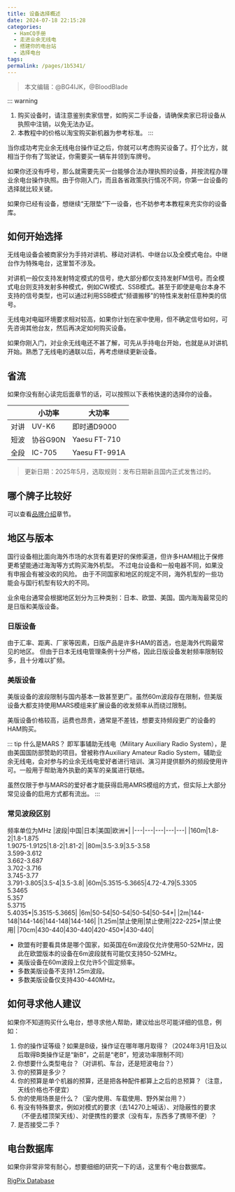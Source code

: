 ```yaml
---
title: 设备选择概述
date: 2024-07-18 22:15:28
categories: 
  - HamCQ手册
  - 走进业余无线电
  - 搭建你的电台站
  - 选择电台
tags: 
permalink: /pages/1b5341/
---
```


> 本文编辑：@BG4IJK，@BloodBlade

::: warning
1. 购买设备时，请注意鉴别卖家信誉，如购买二手设备，请确保卖家已将设备从执照中注销，以免无法办证。
2. 本教程中的价格以淘宝购买新机器为参考标准。
:::

当你成功考完业余无线电台操作证之后，你就可以考虑购买设备了。打个比方，就相当于你有了驾驶证，你需要买一辆车并领到车牌号。

如果你还没有呼号，那么就需要先买一台能够合法办理执照的设备，并按流程办理业余电台操作执照。由于你刚入门，而且各省政策执行情况不同，你第一台设备的选择就比较关键。

如果你已经有设备，想继续“无限垫”下一设备，也不妨参考本教程来充实你的设备库。

## 如何开始选择

无线电设备会被商家分为手持对讲机、移动对讲机、中继台以及全模式电台。中继台作为特殊电台，这里暂不涉及。

对讲机一般仅支持发射特定模式的信号，绝大部分都仅支持发射FM信号。而全模式电台则支持发射多种模式，例如CW模式、SSB模式。甚至于即使是电台本身不支持的信号类型，也可以通过利用SSB模式“频谱搬移”的特性来发射任意种类的信号。

无线电对电磁环境要求相对较高，如果你计划在家中使用，但不确定信号如何，可先咨询其他台友，然后再决定如何购买设备。

如果你刚入门，对业余无线电还不甚了解，可先从手持电台开始，也就是从对讲机开始。熟悉了无线电的通联以后，再考虑继续更新设备。

## 省流

如果你没有耐心读完后面章节的话，可以按照以下表格快速的选择你的设备。

||小功率|大功率|
|---|---|---|
|对讲|UV-K6|即时通D9000|
|短波|协谷G90N|Yaesu FT-710|
|全段|IC-705|Yaesu FT-991A|

> 更新日期：2025年5月，选取规则：发布日期新且国内正式发售过的。

## 哪个牌子比较好

可以查看[品牌介绍](/pages/efa8c9/)章节。

## 地区与版本

国行设备相比面向海外市场的水货有着更好的保修渠道，但许多HAM相比于保修更希望能通过海淘等方式购买海外机型。
不过电台设备和一般电器不同，如果没有申报会有被没收的风险。
由于不同国家和地区的规定不同，海外机型的一些功能会与国行机型有较大的不同。

业余电台通常会根据地区划分为三种类别：日本、欧盟、美国。国内海淘最常见的是日版和美版设备。

### 日版设备

由于汇率、距离、厂家等因素，日版产品是许多HAM的首选，也是海外代购最常见的地区。
但由于日本无线电管理条例十分严格，因此日版设备发射频率限制较多，且十分难以扩频。

### 美版设备

美版设备的波段限制与国内基本一致甚至更广。虽然60m波段存在限制，但美版设备大都支持使用MARS模组来扩展设备的收发频率从而绕过限制。

美版设备价格较高，运费也昂贵，通常是不差钱，想要支持频段更广的设备的HAM购买。

::: tip 什么是MARS？
即军事辅助无线电（Military Auxiliary Radio System），是由美国国防部赞助的项目。曾被称作Auxiliary Amateur Radio System，辅助业余无线电，会对参与的业余无线电爱好者进行培训、演习并提供额外的频段使用许可。一般用于帮助海外执勤的美军的亲属进行联络。

虽然仅限于参与MARS的爱好者才能获得启用AMRS模组的方式，但实际上大部分常见设备的启用方式都有流出。
:::

### 常见波段区别

频率单位为MHz
|波段|中国|日本|美国|欧洲*|
|---|---|---|---|---|
|160m|1.8-2|1.8-1.875<br>1.9075-1.9125|1.8-2|1.81-2|
|80m|3.5-3.9|3.5-3.58<br>3.599-3.612<br>3.662-3.687<br>3.702-3.716<br>3.745-3.77<br>3.791-3.805|3.5-4|3.5-3.8|
|60m|5.3515-5.3665|4.72-4.79|5.3305<br>5.3465<br>5.357<br>5.3715<br>5.4035*|5.3515-5.3665|
|6m|50-54|50-54|50-54|50-54*|
|2m|144-148|144-146|144-148|144-146|
|1.25m|禁止使用|禁止使用|222-225*|禁止使用|
|70cm|430-440|430-440|420-450*|430-440|
* 欧盟有时要看具体是哪个国家，如英国在6m波段仅允许使用50-52MHz，因此在欧盟版本的设备在6m波段就有可能仅支持50-52MHz。
* 美版设备在60m波段上仅允许5个固定频率。
* 多数美版设备不支持1.25m波段。
* 多数美版设备仅支持430-440MHz。

## 如何寻求他人建议

如果你不知道购买什么电台，想寻求他人帮助，建议给出尽可能详细的信息，例如：

1. 你的操作证等级？如果是B级，操作证在哪年哪月取得？（2024年3月1日及以后取得B类操作证是“新B”，之前是“老B”，短波功率限制不同）
2. 你想要什么类型电台？（对讲机、车台，还是短波电台？）
3. 你的预算是多少？
4. 你的预算是单个机器的预算，还是把各种配件都算上之后的总预算？（注意，天线价格也不便宜）
5. 你的使用场景是什么？（室内使用、车载使用、野外架台用？）
6. 有没有特殊要求，例如对模式的要求（去14270上喊话）、对隐蔽性的要求（不便去楼顶架天线）、对便携性的要求（没有车，东西多了携带不便）？
7. 是否接受二手？

## 电台数据库

如果你非常非常有耐心，想要细细的研究一下的话，这里有个电台数据库。

[RigPix Database](https://www.rigpix.com/)